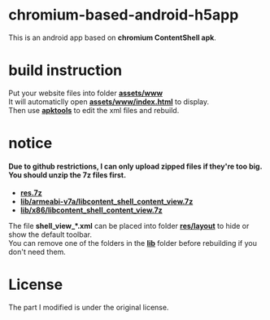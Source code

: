 # chromium-based-android-h5app

This is an android app based on **chromium ContentShell apk**.   

# build instruction
Put your website files into folder [**assets/www**](ContentShell_project/assets/www)  
It will automaticlly open [**assets/www/index.html**](ContentShell_project/assets/www/index.html) to display.  
Then use [**apktools**](apktool) to edit the xml files and rebuild.  

# notice
#### Due to github restrictions, I can only upload zipped files if they're too big. You should unzip the 7z files first.  
- [**res.7z**](ContentShell_project/res.7z)  
- [**lib/armeabi-v7a/libcontent_shell_content_view.7z**](ContentShell_project/lib/armeabi-v7a/libcontent_shell_content_view.7z)  
- [**lib/x86/libcontent_shell_content_view.7z**](ContentShell_project/lib/x86/libcontent_shell_content_view.7z.001)  

The file **shell_view_\*.xml** can be placed into folder [**res/layout**](ContentShell_project/res/layout) to hide or show the default toolbar.  
You can remove one of the folders in the [**lib**](ContentShell_project/lib) folder before rebuilding if you don't need them.  

# License  

The part I modified is under the original license.  
